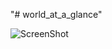 "# world_at_a_glance" 

![ScreenShot](https://user-images.githubusercontent.com/33816465/42134851-fbf86cae-7d10-11e8-9617-b40e51fd6ef0.jpg)
